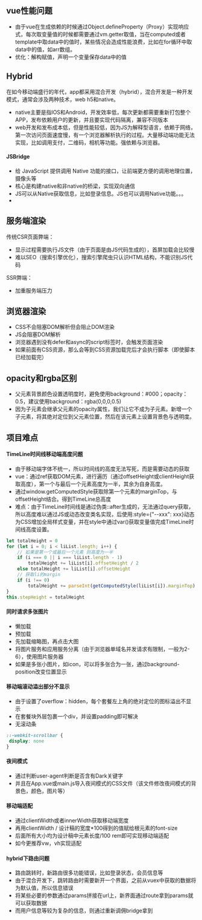 ## vue性能问题

* 由于vue在生成依赖的时候通过Object.defineProperty（Proxy）实现响应式，每次取变量值的时候都需要通过vm.getter取值，当在computed或者template中取data中的值时，某些情况会造成性能浪费，比如在for循环中取data中的值，如arr数组。
* 优化：解构赋值，声明一个变量保存data中的值

## Hybrid

在如今移动端盛行的年代，app都采用混合开发（hybrid），混合开发是一种开发模式，通常会涉及两种技术，web h5和native。

* native主要是指IOS和Android，开发效率低，每次更新都需要重新打包整个APP，发布依赖用户的更新，并且要实现代码隔离，兼容不同版本
* web开发和发布成本低，但是性能较低，因为JS为解释型语言，依赖于网络，第一次访问页面速度慢，有一个浏览器解析执行的过程。大量移动端功能无法实现，比如调用支付，二维码，相机等功能。强依赖与浏览器。

#### JSBridge

* 给 JavaScript 提供调用 Native 功能的接口，让前端更方便的调用地理位置，摄像头等
* 核心是构建native和非native的桥梁，实现双向通信
* JS可以从Native获取信息，比如登录信息。JS也可以调用Native功能。。。
* 

## 服务端渲染

传统CSR页面弊端：

* 显示过程需要执行JS文件（由于页面是由JS代码生成的），首屏加载会比较慢
* 难以SEO（搜索引擎优化），搜索引擎爬虫只认识HTML结构，不能识别JS代码

SSR弊端：

* 加重服务端压力

## 浏览器渲染

* CSS不会阻塞DOM解析但会阻止DOM渲染
* JS会阻塞DOM解析
* 浏览器遇到没有defer和async的script标签时，会触发页面渲染
* 如果前面有CSS资源，那么会等到CSS资源加载完后才会执行脚本（即使脚本已经加载完）

## opacity和rgba区别

* 父元素背景颜色设置透明度时，避免使用background：#000；opacity：0.5，建议使用background：rgba(0,0,0,0.5)
* 因为子元素会继承父元素的opacity属性，我们让它不成为子元素。新增一个子元素，将其绝对定位到父元素位置，然后在该元素上设置背景色与透明度。

## 项目难点

#### TimeLine时间线移动端高度问题

* 由于移动端字体不统一，所以时间线的高度无法写死，而是需要动态的获取
* vue：通过ref获取DOM元素，进行遍历（通过offsetHeight或clientHeight获取高度），第一个与最后一个元素高度为一半，其余为自身高度。
* 通过window.getComputedStyle获取除第一个元素的marginTop，与offsetHeight结合。得到TimeLine总高度
* 难点：由于TimeLine时间线是通过伪类::after生成的，无法通过query获取，所以高度难以通过JS或动态改变类名实现，后使用:style={"--xxx": xxx}动态为CSS增加全局样式变量，并在style中通过var()获取变量值完成TimeLine时间线高度设置。

```js
let totalHeight = 0
for (let i = 0; i < liList.length; i++) {
    // 如果是第一个或最后一个元素 则高度为一半
    if (i === 0 || i === liList.length - 1)
        totalHeight += liList[i].offsetHeight / 2
    else totalHeight += liList[i].offsetHeight
    // 获取li的margin
    if (i !== 0)
        totalHeight += parseInt(getComputedStyle(liList[i]).marginTop)
}
this.stepHeight = totalHeight
```



#### 同时请求多张图片

* 懒加载
* 预加载
* 先加载缩略图，再点击大图
* 将图片服务和应用服务分离（由于浏览器单域名并发请求有限制，一般为2-6），使用图片服务器
* 如果是多张小图片，如icon，可以将多张合为一张，通过background-position改变位置显示

#### 移动端滚动溢出部分不显示

* 由于设置了overflow：hidden，每个套餐左上角的绝对定位的图标溢出不显示
* 在套餐块外层包裹一个div，并设置padding即可解决
* 无滚动条

```css
::-webkit-scrollbar {
 display: none   
}
```

#### 夜间模式

* 通过判断user-agent判断是否含有Dark关键字
* 并且在App.vue或main.js导入夜间模式的CSS文件（该文件修改夜间模式的背景色，颜色，图片等）

#### 移动端适配

* 通过clientWidth或者innerWidth获取移动端宽度
* 再用clientWidth / 设计稿的宽度*100得到的值赋给根元素的font-size
* 后面所有大小均为设计稿中元素长度/100 rem即可实现移动端适配
* 如今更推荐vw，vh实现适配

#### hybrid下路由问题

* 路由跳转时，新路由很多功能错误，比如登录状态，会员信息等
* 由于混合开发下，跳转路由时需要新开一个界面，之前从vuex中获取的数据将为默认值，所以信息错误
* 将某些必要的参数通过params拼接在url上，新界面通过route拿到params就可以获取数据
* 而用户信息等较为复杂的信息，则通过重新调佣bridge拿到
